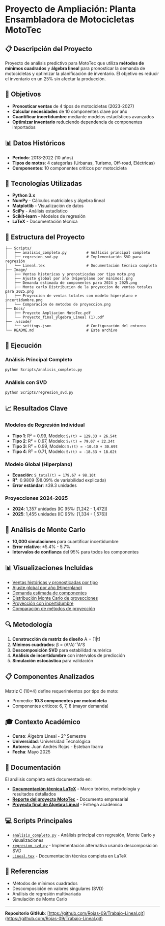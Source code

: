 # Proyecto de Ampliación: Planta Ensambladora de Motocicletas MotoTec

## 📋 Descripción del Proyecto

Proyecto de análisis predictivo para MotoTec que utiliza **métodos de mínimos cuadrados** y **álgebra lineal** para pronosticar la demanda de motocicletas y optimizar la planificación de inventario. El objetivo es reducir el inventario en un 25% sin afectar la producción.

## 🎯 Objetivos

- **Pronosticar ventas** de 4 tipos de motocicletas (2023-2027)
- **Calcular necesidades** de 10 componentes clave por año
- **Cuantificar incertidumbre** mediante modelos estadísticos avanzados
- **Optimizar inventario** reduciendo dependencia de componentes importados

## 📊 Datos Históricos

- **Período**: 2013-2022 (10 años)
- **Tipos de motos**: 4 categorías (Urbanas, Turismo, Off-road, Eléctricas)
- **Componentes**: 10 componentes críticos por motocicleta

## 🔧 Tecnologías Utilizadas

- **Python 3.x**
- **NumPy** - Cálculos matriciales y álgebra lineal
- **Matplotlib** - Visualización de datos
- **SciPy** - Análisis estadístico
- **Scikit-learn** - Modelos de regresión
- **LaTeX** - Documentación técnica

## 📁 Estructura del Proyecto

```
├── Scripts/
│   ├── analisis_completo.py         # Análisis principal completo
│   ├── regresion_svd.py             # Implementación SVD para regresión
│   └── Lineal.tex                   # Documentación técnica completa
├── Image/
│   ├── Ventas historicas y pronosticadas por tipo moto.png
│   ├── Ajuste global por año (Hiperplano por minimos).png
│   ├── Demanda estimada de componentes para 2024 y 2025.png
│   ├── Monte carlo Distribucion de la proyeccion de ventas totales para 2025.png
│   ├── Proyeccion de ventas totales con modelo hiperplano e incertidumbre.png
│   └── Comparacion de metodos de proyeccion.png
├── Docs/
│   ├── Proyecto Ampliacion MotoTec.pdf
│   └── Proyecto_final_ýlgebra_Lineal (1).pdf
├── .vscode/
│   └── settings.json                # Configuración del entorno
└── README.md                        # Este archivo
```

## 🚀 Ejecución

### Análisis Principal Completo
```bash
python Scripts/analisis_completo.py
```

### Análisis con SVD
```bash
python Scripts/regresion_svd.py
```

## 📈 Resultados Clave

### Modelos de Regresión Individual
- **Tipo 1**: R² = 0.99, Modelo: `S₁(t) = 129.33 + 26.54t`
- **Tipo 2**: R² = 0.97, Modelo: `S₂(t) = 79.07 + 22.24t`
- **Tipo 3**: R² = 0.99, Modelo: `S₃(t) = -10.40 + 30.69t`
- **Tipo 4**: R² = 0.71, Modelo: `S₄(t) = -18.33 + 18.62t`

### Modelo Global (Hiperplano)
- **Ecuación**: `S_total(t) = 179.67 + 98.10t`
- **R²**: 0.9809 (98.09% de variabilidad explicada)
- **Error estándar**: ±39.3 unidades

### Proyecciones 2024-2025
- **2024**: 1,357 unidades (IC 95%: [1,242 - 1,472])
- **2025**: 1,455 unidades (IC 95%: [1,334 - 1,576])

## 🎲 Análisis de Monte Carlo

- **10,000 simulaciones** para cuantificar incertidumbre
- **Error relativo**: ±5.4% - 5.7%
- **Intervalos de confianza** del 95% para todos los componentes

## 📊 Visualizaciones Incluidas

- [Ventas históricas y pronosticadas por tipo](Image/Ventas%20historicas%20y%20pronosticadas%20por%20tipo%20moto.png)
- [Ajuste global por año (Hiperplano)](Image/Ajuste%20global%20por%20año%20(Hiperplano%20por%20minimos).png)
- [Demanda estimada de componentes](Image/Demanda%20estimada%20de%20componentes%20para%202024%20y%202025.png)
- [Distribución Monte Carlo de proyecciones](Image/Monte%20carlo%20Distribucion%20de%20la%20proyeccion%20de%20ventas%20totales%20para%202025.png)
- [Proyección con incertidumbre](Image/Proyeccion%20de%20ventas%20totales%20con%20modelo%20hiperplano%20e%20incertidumbre.png)
- [Comparación de métodos de proyección](Image/Comparacion%20de%20metodos%20de%20proyeccion.png)

## 🔍 Metodología

1. **Construcción de matriz de diseño** A = [1|t]
2. **Mínimos cuadrados**: β = (AᵀA)⁻¹AᵀS
3. **Descomposición SVD** para estabilidad numérica
4. **Análisis de incertidumbre** con intervalos de predicción
5. **Simulación estocástica** para validación

## 📋 Componentes Analizados

Matriz C (10×4) define requerimientos por tipo de moto:
- Promedio: **10.3 componentes por motocicleta**
- Componentes críticos: 6, 7, 8 (mayor demanda)

## 🎓 Contexto Académico

- **Curso**: Álgebra Lineal - 2º Semestre
- **Universidad**: Universidad Tecnológica
- **Autores**: Juan Andrés Rojas - Esteban Ibarra
- **Fecha**: Mayo 2025

## 📄 Documentación

El análisis completo está documentado en:
- [**Documentación técnica LaTeX**](Scripts/Lineal.tex) - Marco teórico, metodología y resultados detallados
- [**Reporte del proyecto MotoTec**](Docs/Proyecto%20Ampliacion%20MotoTec.pdf) - Documento empresarial
- [**Proyecto final de Álgebra Lineal**](Docs/Proyecto_final_ýlgebra_Lineal%20(1).pdf) - Entrega académica

## 💻 Scripts Principales

- [`analisis_completo.py`](Scripts/analisis_completo.py) - Análisis principal con regresión, Monte Carlo y visualizaciones
- [`regresion_svd.py`](Scripts/regresion_svd.py) - Implementación alternativa usando descomposición SVD
- [`Lineal.tex`](Scripts/Lineal.tex) - Documentación técnica completa en LaTeX

## 🔗 Referencias

- Métodos de mínimos cuadrados
- Descomposición en valores singulares (SVD)
- Análisis de regresión multivariada
- Simulación de Monte Carlo

---

**Repositorio GitHub**: [https://github.com/Rojas-09/Trabajo-Lineal.git](https://github.com/Rojas-09/Trabajo-Lineal.git)
